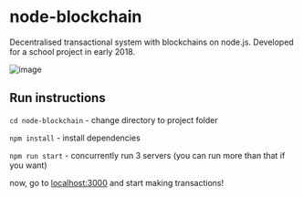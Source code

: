 # node-blockchain

Decentralised transactional system with blockchains on node.js. Developed for a school project in early 2018.

![image](https://user-images.githubusercontent.com/12826717/228315269-4b95f028-1700-4466-ad08-cffeafc623b7.png)

## Run instructions
`cd node-blockchain` - change directory to project folder

`npm install` - install dependencies

`npm run start` - concurrently run 3 servers (you can run more than that if you want)

now, go to [localhost:3000](http://localhost:3000) and start making transactions!


